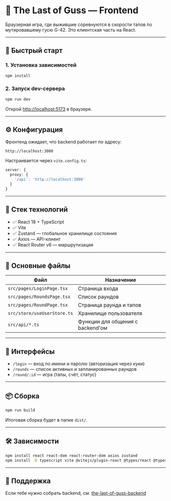 # 🦆 The Last of Guss — Frontend

Браузерная игра, где выжившие соревнуются в скорости тапов по мутировавшему гусю G-42. Это клиентская часть на React.

---

## 🚀 Быстрый старт

### 1. Установка зависимостей

```bash
npm install
```

### 2. Запуск dev-сервера

```bash
npm run dev
```

Открой [http://localhost:5173](http://localhost:5173) в браузере.

---

## ⚙️ Конфигурация

Фронтенд ожидает, что backend работает по адресу:

```
http://localhost:3000
```

Настраивается через `vite.config.ts`:

```ts
server: {
  proxy: {
    '/api': 'http://localhost:3000'
  }
}
```

---

## 🧱 Стек технологий

- ✅ React 18 + TypeScript
- ✅ Vite
- ✅ Zustand — глобальное хранилище состояния
- ✅ Axios — API-клиент
- ✅ React Router v6 — маршрутизация

---

## 📁 Основные файлы

| Файл                       | Назначение                         |
|---------------------------|------------------------------------|
| `src/pages/LoginPage.tsx` | Страница входа                     |
| `src/pages/RoundsPage.tsx`| Список раундов                     |
| `src/pages/RoundPage.tsx` | Страница раунда и тапов            |
| `src/store/useUserStore.ts` | Хранилище пользователя             |
| `src/api/*.ts`            | Функции для общения с backend'ом   |

---

## 📸 Интерфейсы

- `/login` — вход по имени и паролю (авторизация через куки)
- `/rounds` — список активных и запланированных раундов
- `/round/:id` — игра (тапы, счёт, статус)

---

## 📦 Сборка

```bash
npm run build
```

Итоговая сборка будет в папке `dist/`.

---

## 🛠 Зависимости

```bash
npm install react react-dom react-router-dom axios zustand
npm install -D typescript vite @vitejs/plugin-react @types/react @types/react-dom
```

---

## 🧪 Поддержка

Если тебе нужно собрать backend, см. [the-last-of-guss-backend](../the-last-of-guss-backend/README.md)
